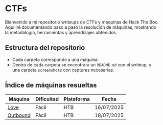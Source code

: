 # CTFs

Bienvenido a mi repositorio writeups de CTFs y máquinas de Hack The Box. Aquí iré documentando paso a paso la resolución de máquinas, mostrando la metodología, herramientas y aprendizajes obtenidos.

## Estructura del repositorio

- Cada carpeta corresponde a una máquina.
- Dentro de cada carpeta se encontrara un `README.md` con el writeup, y una carpeta `screenshots` con capturas necesarias.

## Índice de máquinas resueltas


| Máquina         | Dificultad | Plataforma | Fecha       |
|-----------------|------------|------------|-------------|
| [Love](./Love/readme.md)| Fácil | HTB |16/07/2025 |
| [Outbound](./Outbound/readme.md)| Fácil | HTB | 18/07/2025|



